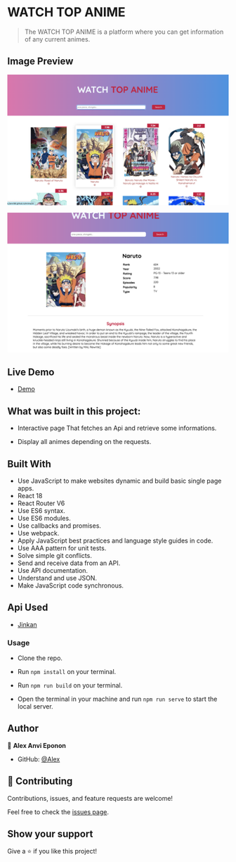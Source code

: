 
# WATCH TOP ANIME 

> The WATCH TOP ANIME is a platform where you can get information of any current animes.

## Image Preview

![image](home.png)

![image](search.png)

##  Live Demo
- [Demo]()

## What was built in this project:

- Interactive page That fetches an Api and retrieve some informations.

- Display all animes depending on the requests.

## Built With

- Use JavaScript to make websites dynamic and build basic single page apps.
- React 18
- React Router V6
- Use ES6 syntax.
- Use ES6 modules.
- Use callbacks and promises.
- Use webpack.
- Apply JavaScript best practices and language style guides in code.
- Use AAA pattern for unit tests.
- Solve simple git conflicts.
- Send and receive data from an API.
- Use API documentation.
- Understand and use JSON.
- Make JavaScript code synchronous.

## Api Used

- [Jinkan](https://jikan.moe/)

### Usage

- Clone the repo.

- Run `npm install` on your terminal.

- Run `npm run build` on your terminal.

- Open the terminal in your machine and run `npm run serve` to start the local server.

## Author

👤 **Alex Anvi Eponon**

- GitHub: [@Alex](https://github.com/Anvi98)

## 🤝 Contributing

Contributions, issues, and feature requests are welcome!

Feel free to check the [issues page](https://github.com/Anvi98/topAnime/issues).


## Show your support

Give a ⭐️ if you like this project!